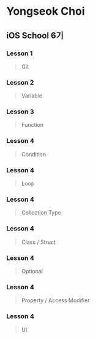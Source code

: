 # Yongseok Choi
## iOS School 6기

### Lesson 1
> Git

### Lesson 2
> Variable

### Lesson 3
> Function

### Lesson 4
> Condition

### Lesson 4
> Loop

### Lesson 4
> Collection Type

### Lesson 4
> Class / Struct

### Lesson 4
> Optional

### Lesson 4
> Property / Access Modifier

### Lesson 4
> UI